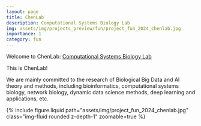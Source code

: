 ```yaml
---
layout: page
title: ChenLab
description: Computational Systems Biology Lab
img: assets/img/projects_preview/fun/project_fun_2024_chenlab.jpg
importance: 1
category: fun
---
```


Welcome to ChenLab: <a href="http://chenlab.biometa.top/" target="_blank">Computational Systems Biology Lab</a>

This is ChenLab!

We are mainly committed to the research of Biological Big Data and AI theory and methods, including bioinformatics, computational systems biology, network biology, dynamic data science methods, deep learning and applications, etc.

<div class="row mt-3">
    <div class="col-sm mt-3 mt-md-0">
        {% include figure.liquid path="assets/img/project_fun_2024_chenlab.jpg" class="img-fluid rounded z-depth-1" zoomable=true %}
    </div>
</div>